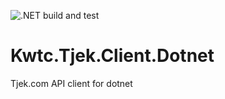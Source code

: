 ![.NET build and test](https://github.com/kwtc/tjek-client-dotnet/actions/workflows/ci.yml/badge.svg)

# Kwtc.Tjek.Client.Dotnet
Tjek.com API client for dotnet
